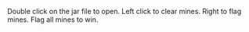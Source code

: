 Double click on the jar file to open. Left click to clear mines. Right to flag mines. Flag all mines to win.
